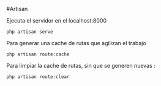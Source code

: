 #Artisan

Ejecuta el servidor en el localhost:8000

`php artisan serve`

Para generar una cache de rutas que agilizan el trabajo

`php artisan route:cache`

Para limpiar la cache de rutas, sin que se generen nuevas :

`php artisan route:clear`


